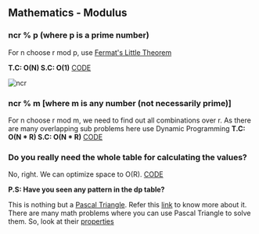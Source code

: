 ## Mathematics - Modulus

### ncr % p (where p is a prime number)

For n choose r mod p, use [Fermat's Little Theorem](https://www.britannica.com/science/Fermats-theorem#:~:text=Fermat's%20theorem%2C%20also%20known%20as,exactly%20into%20ap%20%E2%88%92%20a.)

__T.C: O(N)   S.C: O(1)__     [CODE](https://github.com/FazeelUsmani/Scaler-Academy/blob/master/005%20Math%203%20Mod/HW3%20ncr%25p.cpp)

![ncr](https://github.com/FazeelUsmani/Scaler-Academy/blob/master/005%20Math%203%20Mod/img/IMG_20200618_003533__01.jpg)


### ncr % m [where m is any number (not necessarily prime)]

For n choose r mod m, we need to find out all combinations over r. As there are many overlapping sub problems here use Dynamic Programming
__T.C: O(N * R)   S.C: O(N * R)__     [CODE](https://github.com/FazeelUsmani/Scaler-Academy/blob/master/005%20Math%203%20Mod/HW5%20ncr%20%25%20m.cpp)

### Do you really need the whole table for calculating the values?
No, right. We can optimize space to O(R).         [CODE](https://github.com/FazeelUsmani/Scaler-Academy/blob/master/005%20Math%203%20Mod/HW5%20ncr%20%25%20m1.cpp)


__P.S: Have you seen any pattern in the dp table?__

This is nothing but a [Pascal Triangle](https://www.mathsisfun.com/pascals-triangle.html). Refer this [link](https://www.mathsisfun.com/pascals-triangle.html) to know more about it. There are many math problems where you can use Pascal Triangle to solve them. So, look at their [properties](https://www.mathsisfun.com/pascals-triangle.html)
